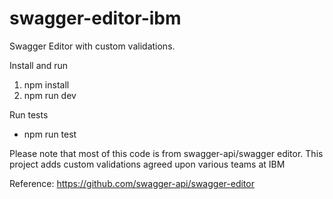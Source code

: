 # swagger-editor-ibm
Swagger Editor with custom validations.

Install and run
1. npm install
2. npm run dev

Run tests
- npm run test


Please note that most of this code is from swagger-api/swagger editor.  This project adds custom validations agreed upon various teams at IBM

Reference:
https://github.com/swagger-api/swagger-editor
